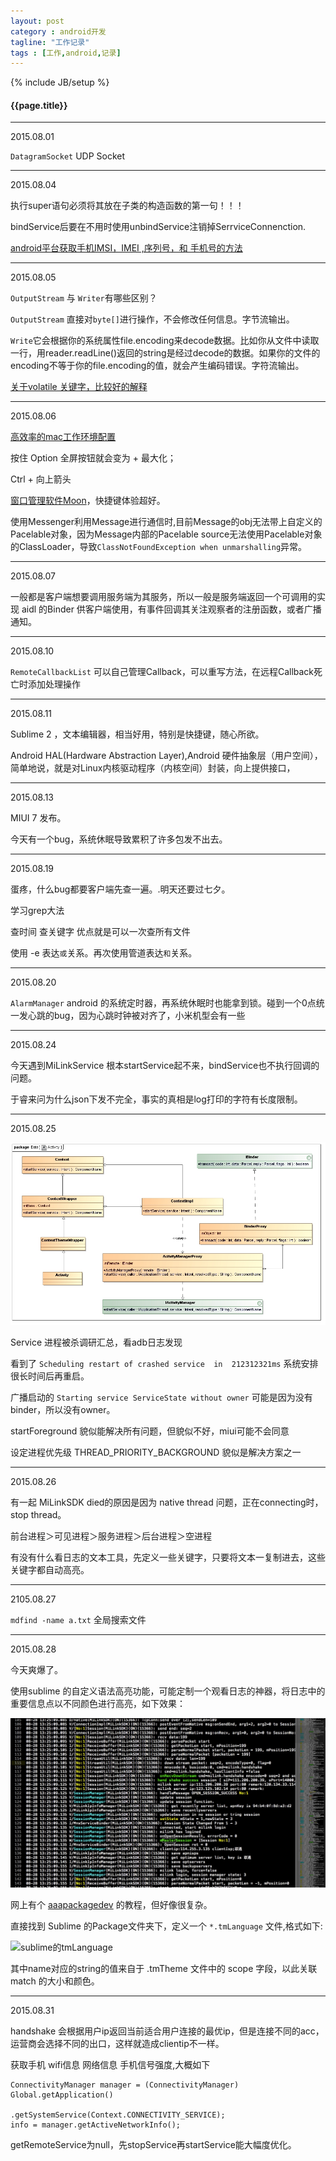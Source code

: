 ```yaml
---
layout: post
category : android开发
tagline: "工作记录"
tags : [工作,android,记录]
---
```

{% include JB/setup %}

<h4>{{page.title}}</h4>

---

2015.08.01

`DatagramSocket` UDP Socket

---

2015.08.04

执行super语句必须将其放在子类的构造函数的第一句！！！

bindService后要在不用时使用unbindService注销掉SerrviceConnenction.

[android平台获取手机IMSI，IMEI ,序列号，和 手机号的方法](http://www.cnblogs.com/tyjsjl/p/3585051.html)

---

2015.08.05

`OutputStream` 与 `Writer`有哪些区别？

`OutputStream` 直接对`byte[]`进行操作，不会修改任何信息。字节流输出。

`Write`它会根据你的系统属性file.encoding来decode数据。比如你从文件中读取一行，用reader.readLine()返回的string是经过decode的数据。如果你的文件的encoding不等于你的file.encoding的值，就会产生编码错误。字符流输出。

[关于volatile 关键字，比较好的解释](http://www.cnblogs.com/aigongsi/archive/2012/04/01/2429166.html)

----

2015.08.06

[高效率的mac工作环境配置](http://www.xialeizhou.com/?p=71)

按住 Option 全屏按钮就会变为 + 最大化；

Ctrl + 向上箭头

[窗口管理软件Moon](http://bbs.feng.com/read-htm-tid-7147582.html)，快捷键体验超好。

使用Messenger利用Message进行通信时,目前Message的obj无法带上自定义的Pacelable对象，因为Message内部的Pacelable source无法使用Pacelable对象的ClassLoader，导致`ClassNotFoundException when unmarshalling`异常。

----

2015.08.07

一般都是客户端想要调用服务端为其服务，所以一般是服务端返回一个可调用的实现 aidl 的Binder 供客户端使用，有事件回调其关注观察者的注册函数，或者广播通知。


----

2015.08.10

`RemoteCallbackList`  可以自己管理Callback，可以重写方法，在远程Callback死亡时添加处理操作

----

2015.08.11

Sublime 2 ，文本编辑器，相当好用，特别是快捷键，随心所欲。

Android HAL(Hardware Abstraction Layer),Android 硬件抽象层（用户空间），简单地说，就是对Linux内核驱动程序（内核空间）封装，向上提供接口，


----

2015.08.13

MIUI 7 发布。

今天有一个bug，系统休眠导致累积了许多包发不出去。

----

2015.08.19

蛋疼，什么bug都要客户端先查一遍。.明天还要过七夕。

学习grep大法

查时间 查关键字 优点就是可以一次查所有文件

使用 -e 表达`或`关系。再次使用管道表达`和`关系。

----

2015.08.20

`AlarmManager` android 的系统定时器，再系统休眠时也能拿到锁。碰到一个0点统一发心跳的bug，因为心跳时钟被对齐了，小米机型会有一些

----

2015.08.24

 今天遇到MiLinkService 根本startService起不来，bindService也不执行回调的问题。

 于睿来问为什么json下发不完全，事实的真相是log打印的字符有长度限制。

-----

2015.08.25

![activity类图](/img/activity类图.gif)

Service 进程被杀调研汇总，看adb日志发现

看到了 `Scheduling restart of crashed service  in  212312321ms` 系统安排很长时间后再重启。

广播启动的 `Starting service ServiceState without owner`  可能是因为没有binder，所以没有owner。

startForeground 貌似能解决所有问题，但貌似不好，miui可能不会同意

设定进程优先级 THREAD_PRIORITY_BACKGROUND 貌似是解决方案之一


------

2015.08.26

有一起 MiLinkSDK died的原因是因为 native thread 问题，正在connecting时，stop thread。

前台进程＞可见进程＞服务进程＞后台进程＞空进程

有没有什么看日志的文本工具，先定义一些关键字，只要将文本一复制进去，这些关键字都自动高亮。

-----

2105.08.27

`mdfind -name a.txt` 全局搜索文件 

----

2015.08.28
 
今天爽爆了。

使用sublime 的自定义语法高亮功能，可能定制一个观看日志的神器，将日志中的重要信息点以不同颜色进行高亮，如下效果：

![sublime自定义语法截图](/img/sublime自定义语法截图.png)

网上有个 [aaapackagedev](https://bitbucket.org/guillermooo/aaapackagedev) 的教程，但好像很复杂。

直接找到 Sublime 的Package文件夹下，定义一个 `*.tmLanguage` 文件,格式如下:

![sublime的tmLanguage](/img/sublime的tmLanguage.png)

其中name对应的string的值来自于 .tmTheme 文件中的 scope 字段，以此关联 match 的大小和颜色。


----

2015.08.31
 
handshake 会根据用户ip返回当前适合用户连接的最优ip，但是连接不同的acc，运营商会选择不同的出口，这样就造成clientip不一样。

获取手机 wifi信息 网络信息 手机信号强度,大概如下

	ConnectivityManager manager = (ConnectivityManager) Global.getApplication()
	                        .getSystemService(Context.CONNECTIVITY_SERVICE);
	info = manager.getActiveNetworkInfo();

getRemoteService为null，先stopService再startService能大幅度优化。